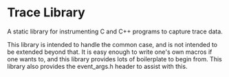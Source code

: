 Trace Library
=============

A static library for instrumenting C and C++ programs to capture trace data.

This library is intended to handle the common case, and is not intended
to be extended beyond that. It is easy enough to write one's own macros
if one wants to, and this library provides lots of boilerplate to begin
from. This library also provides the event_args.h header to assist with this.
